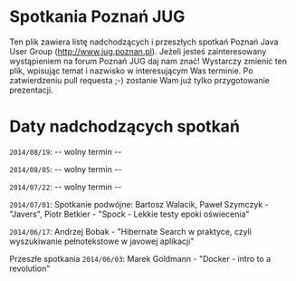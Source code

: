 Spotkania Poznań JUG
========

Ten plik zawiera listę nadchodzących i przeszłych spotkań Poznań Java User Group (http://www.jug.poznan.pl). Jeżeli
jesteś zainteresowany wystąpieniem na forum Poznań JUG daj nam znać! Wystarczy zmienić ten plik, wpisując temat
i nazwisko w interesującym Was terminie. Po zatwierdzeniu pull requesta ;-) zostanie Wam już tylko przygotowanie
prezentacji.

Daty nadchodzących spotkań
========
`2014/08/19`: -- wolny termin --

`2014/08/05`: -- wolny termin --

`2014/07/22`: -- wolny termin --

`2014/07/01`: Spotkanie podwójne: Bartosz Walacik, Paweł Szymczyk - "Javers", Piotr Betkier - "Spock - Lekkie testy epoki oświecenia"

`2014/06/17`: Andrzej Bobak - "Hibernate Search w praktyce, czyli wyszukiwanie pełnotekstowe w javowej aplikacji" 

Przeszłe spotkania
`2014/06/03`: Marek Goldmann - "Docker - intro to a revolution"

